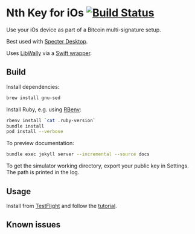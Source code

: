 # Nth Key for iOs [![Build Status](https://travis-ci.org/Sjors/nthkey-ios.svg?branch=master)](https://travis-ci.org/Sjors/nthkey-ios)

Use your iOs device as part of a Bitcoin multi-signature setup.

Best used with [Specter Desktop](https://github.com/cryptoadvance/specter-desktop#specter-desktop).

Uses [LibWally](https://github.com/ElementsProject/libwally-core) via a
[Swift wrapper](https://github.com/blockchain/libwally-swift).

## Build

Install dependencies:

```sh
brew install gnu-sed
```

Install Ruby, e.g. using [RBenv](https://github.com/rbenv/rbenv):

```sh
rbenv install `cat .ruby-version`
bundle install
pod install --verbose
```

To preview documentation:

```sh
bundle exec jekyll server --incremental --source docs
```

To get the simulator working directory, export your public key in Settings. The path is printed in the log.  

## Usage

Install from [TestFlight](https://testflight.apple.com/join/Y6cbJbEe) and follow the [tutorial](https://nthkey.com/tutorial).

## Known issues
